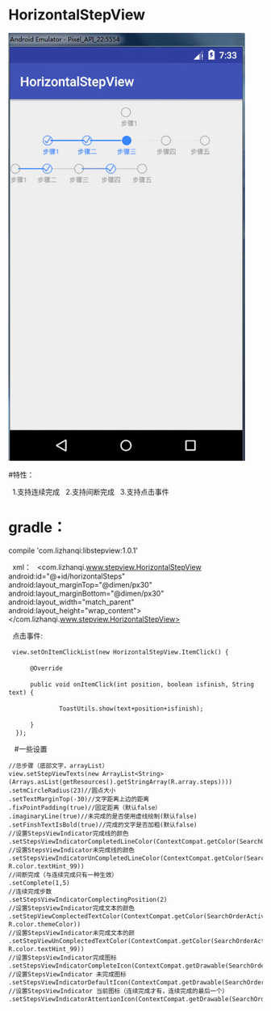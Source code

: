 # HorizontalStepView
![image](https://github.com/lizhanqi/HorizontalStepView/blob/master/gif/GIF.gif)

#特性：

    1.支持连续完成
    2.支持间断完成
    3.支持点击事件
#  gradle：
   compile 'com.lizhanqi:libstepview:1.0.1'
   
   xml：
    <com.lizhanqi.www.stepview.HorizontalStepView
        android:id="@+id/horizontalSteps"
        android:layout_marginTop="@dimen/px30"
        android:layout_marginBottom="@dimen/px30"
        android:layout_width="match_parent"
        android:layout_height="wrap_content">
    </com.lizhanqi.www.stepview.HorizontalStepView>

   点击事件:
   
     view.setOnItemClickList(new HorizontalStepView.ItemClick() {
 
          @Override
   
          public void onItemClick(int position, boolean isfinish, String text) {
          
                  ToastUtils.show(text+position+isfinish);
                  
          }
      });
      
    #一些设置
    
    //总步骤（底部文字，arrayList）
    view.setStepViewTexts(new ArrayList<String>(Arrays.asList(getResources().getStringArray(R.array.steps))))
    .setmCircleRadius(23)//圆点大小   
    .setTextMarginTop(-30)//文字距离上边的距离  
    .fixPointPadding(true)//固定距离（默认false）
    .imaginaryLine(true)//未完成的是否使用虚线绘制(默认false)
    .setFinshTextIsBold(true)//完成的文字是否加粗(默认false)
    //设置StepsViewIndicator完成线的颜色    
    .setStepsViewIndicatorCompletedLineColor(ContextCompat.getColor(SearchOrderActivity.this,R.color.themeColor))
    //设置StepsViewIndicator未完成线的颜色
    .setStepsViewIndicatorUnCompletedLineColor(ContextCompat.getColor(SearchOrderActivity.this, R.color.textHint_99))
    //间断完成（与连续完成只有一种生效）
    .setComplete(1,5)
    //连续完成步数
    .setStepsViewIndicatorComplectingPosition(2)
    //设置StepsViewIndicator完成文本的颜色
    .setStepViewComplectedTextColor(ContextCompat.getColor(SearchOrderActivity.this, R.color.themeColor))
    //设置StepsViewIndicator未完成文本的颜
    .setStepViewUnComplectedTextColor(ContextCompat.getColor(SearchOrderActivity.this, R.color.textHint_99))
    //设置StepsViewIndicator完成图标
    .setStepsViewIndicatorCompleteIcon(ContextCompat.getDrawable(SearchOrderActivity.this,R.drawable.icon_finished))
    //设置StepsViewIndicator 未完成图标
    .setStepsViewIndicatorDefaultIcon(ContextCompat.getDrawable(SearchOrderActivity.this,R.drawable.icon_unfinished))
    //设置StepsViewIndicator 当前图标（连续完成才有，连续完成的最后一个）
    .setStepsViewIndicatorAttentionIcon(ContextCompat.getDrawable(SearchOrderActivity.this,R.drawable.icon_current));
